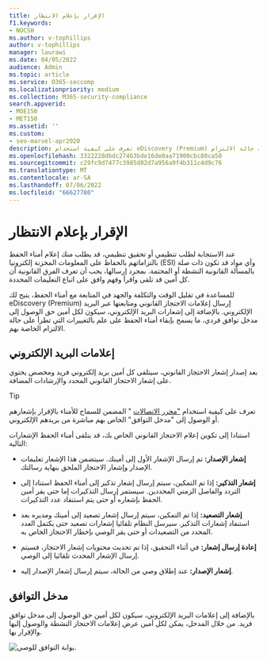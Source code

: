 ```yaml
---
title: الإقرار بإعلام الانتظار
f1.keywords:
- NOCSH
ms.author: v-tophillips
author: v-tophillips
manager: laurawi
ms.date: 04/05/2022
audience: Admin
ms.topic: article
ms.service: O365-seccomp
ms.localizationpriority: medium
ms.collection: M365-security-compliance
search.appverid:
- MOE150
- MET150
ms.assetid: ''
ms.custom:
- seo-marvel-apr2020
description: تعرف على كيفية استخدام eDiscovery (Premium) لإرسال إعلامات الاحتجاز القانوني ومتابعتها عبر البريد الإلكتروني، بالإضافة إلى مراقبة حالة الالتزام.
ms.openlocfilehash: 3322228dbdc27463bde16de0aa71900cbc80ca58
ms.sourcegitcommit: c29fc9d7477c3985d02d7a956a9f4b311c4d9c76
ms.translationtype: MT
ms.contentlocale: ar-SA
ms.lasthandoff: 07/06/2022
ms.locfileid: "66627780"
---
```

# <a name="acknowledge-a-hold-notification"></a>الإقرار بإعلام الانتظار

عند الاستجابة لطلب تنظيمي أو تحقيق تنظيمي، قد يطلب منك إعلام أمناء الحفظ بالتزاماتهم بالحفاظ على المعلومات المخزنة إلكترونيا (ESI) وأي مواد قد تكون ذات صلة بالمسألة القانونية النشطة أو المحتمة. بمجرد إرسالها، يجب أن تعرف الفرق القانونية أن كل أمين قد تلقى واقرأ وفهم وافق على اتباع التعليمات المحددة.

للمساعدة في تقليل الوقت والتكلفة والجهد في المتابعة مع أمناء الحفظ، يتيح لك eDiscovery (Premium) إرسال إعلامات الاحتجاز القانوني ومتابعتها عبر البريد الإلكتروني. بالإضافة إلى إشعارات البريد الإلكتروني، سيكون لكل أمين حق الوصول إلى مدخل توافق فردي، ما يسمح بإبقاء أمناء الحفظ على علم بالتغييرات التي تطرأ على حالة الالتزام الخاصة بهم.

## <a name="email-notifications"></a>إعلامات البريد الإلكتروني

بعد إصدار إشعار الاحتجاز القانوني، سيتلقى كل أمين بريد إلكتروني فريد ومخصص يحتوي على إشعار الاحتجاز القانوني المحدد والإرشادات المضافة. 

> [!TIP]
> تعرف على كيفية استخدام  ["محرر الاتصالات](using-communications-editor.md) " المضمن للسماح للأمناء بالإقرار بإشعارهم أو الوصول إلى "مدخل التوافق" الخاص بهم مباشرة من بريدهم الإلكتروني.

استنادا إلى تكوين إعلام الاحتجاز القانوني الخاص بك، قد يتلقى أمناء الحفظ الإشعارات التالية: 

- **إشعار الإصدار:** تم إرسال الإشعار الأول إلى أمينك. سيتضمن هذا الإشعار تعليمات الإصدار وإشعار الاحتجاز الملحق بنهاية رسالتك.

- **إشعار التذكير:** إذا تم التمكين، سيتم إرسال إشعار تذكير إلى أمناء الحفظ استنادا إلى التردد والفاصل الزمني المحددين. سيستمر إرسال التذكيرات إما حتى يقر أمين الحفظ بإشعاره أو حتى يتم استنفاد عدد التذكيرات.

- **إشعار التصعيد:** إذا تم التمكين، سيتم إرسال إشعار تصعيد إلى أمينك ومديره بعد استنفاد إشعارات التذكير. سيرسل النظام تلقائيا إشعارات تصعيد حتى يكتمل العدد المحدد من التصعيدات أو حتى يقر الوصي بإخطار الاحتجاز الخاص به.

- **إعادة إرسال إشعار:** في أثناء التحقيق، إذا تم تحديث محتويات إشعار الاحتجاز، فسيتم إرسال الإشعار المحدث تلقائيا إلى الوصي.

- **إشعار الإصدار:** عند إطلاق وصي من الحالة، سيتم إرسال إشعار الإصدار إليه. 

## <a name="compliance-portal"></a>مدخل التوافق

بالإضافة إلى إعلامات البريد الإلكتروني، سيكون لكل أمين حق الوصول إلى مدخل توافق فريد. من خلال المدخل، يمكن لكل أمين عرض إعلامات الاحتجاز النشطة والوصول إليها والإقرار بها.

![بوابة التوافق للوصي.](../media/CustodianPortal.jpg)
